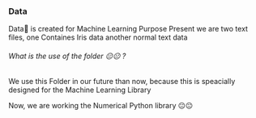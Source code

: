 ### Data 

Data:file_folder: is created for Machine Learning Purpose Present we are two text files, one Containes Iris data another normal text data 


###### What is the use of the folder :neutral_face::neutral_face: ?


We use this Folder in our future than now, because this is speacially designed for the Machine Learning Library 


Now, we are working the Numerical Python library :neutral_face::neutral_face:
